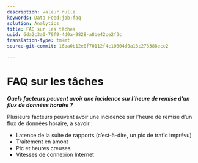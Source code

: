 ```yaml
---
description: valeur nulle
keywords: Data Feed;job;faq
solution: Analytics
title: FAQ sur les tâches
uuid: 6da2c3a0-79f9-4d0a-9828-a8be42ce2f3c
translation-type: tm+mt
source-git-commit: 16ba0b12e0f70112f4c10804d0a13c278388ecc2

---
```



# FAQ sur les tâches

***Quels facteurs peuvent avoir une incidence sur l’heure de remise d’un flux de données horaire ?***

Plusieurs facteurs peuvent avoir une incidence sur l’heure de remise d’un flux de données horaire, à savoir :

* Latence de la suite de rapports (c’est-à-dire, un pic de trafic imprévu)
* Traitement en amont
* Pic et heures creuses
* Vitesses de connexion Internet
